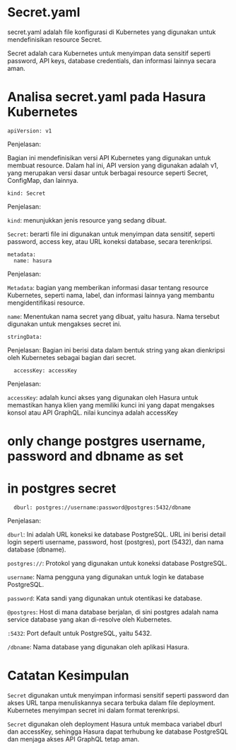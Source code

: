 # Secret.yaml

secret.yaml adalah file konfigurasi di Kubernetes yang digunakan untuk mendefinisikan resource Secret. 

Secret adalah cara Kubernetes untuk menyimpan data sensitif seperti password, API keys, database credentials, dan informasi lainnya secara aman.

# Analisa secret.yaml pada Hasura Kubernetes

```
apiVersion: v1
```
Penjelasan:

Bagian ini mendefinisikan versi API Kubernetes yang digunakan untuk membuat resource. Dalam hal ini, API version yang digunakan adalah v1, yang merupakan versi dasar untuk berbagai resource seperti Secret, ConfigMap, dan lainnya.

```
kind: Secret
```
Penjelasan:

`kind`: menunjukkan jenis resource yang sedang dibuat. 

`Secret`: berarti file ini digunakan untuk menyimpan data sensitif, seperti password, access key, atau URL koneksi database, secara terenkripsi. 

```
metadata:
  name: hasura
```
Penjelasan:

`Metadata`: bagian yang memberikan informasi dasar tentang resource Kubernetes, seperti nama, label, dan informasi lainnya yang membantu mengidentifikasi resource.

`name`: Menentukan nama secret yang dibuat, yaitu hasura. Nama tersebut digunakan untuk mengakses secret ini.

```
stringData:
```
Penjelasan: Bagian ini berisi data dalam bentuk string yang akan dienkripsi oleh Kubernetes sebagai bagian dari secret.

```
  accessKey: accessKey
```
Penjelasan:

`accessKey`: adalah kunci akses yang digunakan oleh Hasura untuk memastikan hanya klien yang memiliki kunci ini yang dapat mengakses konsol atau API GraphQL. nilai kuncinya adalah accessKey

  # only change postgres username, password and dbname as set
  # in postgres secret

```  
  dburl: postgres://username:password@postgres:5432/dbname
```
Penjelasan:

`dburl`: Ini adalah URL koneksi ke database PostgreSQL. URL ini berisi detail login seperti username, password, host (postgres), port (5432), dan nama database (dbname).

`postgres://`: Protokol yang digunakan untuk koneksi database PostgreSQL.

`username`: Nama pengguna yang digunakan untuk login ke database PostgreSQL.

`password`: Kata sandi yang digunakan untuk otentikasi ke database.

`@postgres`: Host di mana database berjalan, di sini postgres adalah nama service database yang akan di-resolve oleh Kubernetes.

`:5432`: Port default untuk PostgreSQL, yaitu 5432.

`/dbname`: Nama database yang digunakan oleh aplikasi Hasura.

  # Catatan Kesimpulan

`Secret` digunakan untuk menyimpan informasi sensitif seperti password dan akses URL tanpa menuliskannya secara terbuka dalam file deployment. Kubernetes menyimpan secret ini dalam format terenkripsi.

`Secret` digunakan oleh deployment Hasura untuk membaca variabel dburl dan accessKey, sehingga Hasura dapat terhubung ke database PostgreSQL dan menjaga akses API GraphQL tetap aman.
